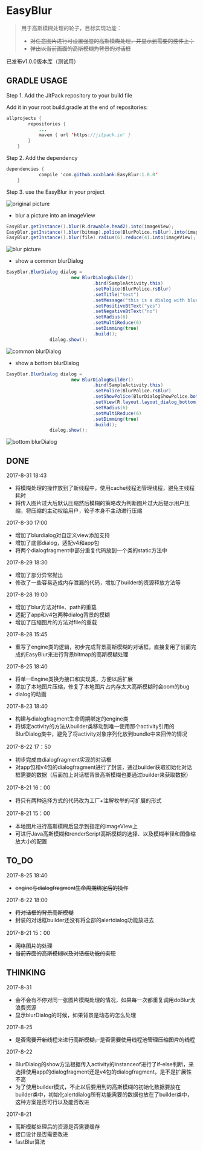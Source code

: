 # EasyBlur

> 用于高斯模糊处理的轮子，目标实现功能：
> - ~~对任意图片进行可设置强度的高斯模糊处理，并显示到需要的控件上；~~
> - ~~弹出以当前画面的高斯模糊为背景的对话框~~

已发布v1.0.0版本库（测试用）
## GRADLE USAGE
Step 1. Add the JitPack repository to your build file

Add it in your root build.gradle at the end of repositories:
```java
allprojects {
		repositories {
			...
			maven { url 'https://jitpack.io' }
		}
	}
```

Step 2. Add the dependency

```java
dependencies {
	        compile 'com.github.xxxblank:EasyBlur:1.0.0'
	}
```

Step 3. use the EasyBlur in your project

![original picture](http://ww1.sinaimg.cn/mw690/006aoiFpgy1fj2qfyv242j30u01cb47t.jpg)

- blur a picture into an imageView
```java
EasyBlur.getInstance().blur(R.drawable.head2).into(imageView);
EasyBlur.getInstance().blur(bitmap).police(BlurPolice.rsBlur).into(imageView);
EasyBlur.getInstance().blur(file).radius(6).reduce(4).into(imageView);
```

![blur picture](http://ww1.sinaimg.cn/mw690/006aoiFpgy1fj2qgsm297j30u01c37ar.jpg)

- show a common blurDialog
```java
EasyBlur.BlurDialog dialog =
                        new BlurDialogBuilder()
                                .bind(SampleActivity.this)
                                .setPolice(BlurPolice.rsBlur)
                                .setTitle("test")
                                .setMessage("this is a dialog with blur background")
                                .setPositiveBtText("yes")
                                .setNegativeBtText("no")
                                .setRadius(6)
                                .setMultiReduce(6)
                                .setDimming(true)
                                .build();
                dialog.show();
```

![common blurDialog](http://ww1.sinaimg.cn/mw690/006aoiFpgy1fj2qh13xl2j30u01bxafx.jpg)

- show a bottom blurDialog
```java
EasyBlur.BlurDialog dialog =
                        new BlurDialogBuilder()
                                .bind(SampleActivity.this)
                                .setPolice(BlurPolice.rsBlur)
                                .setShowPolice(BlurDialogShowPolice.bottom)
                                .setView(R.layout.layout_dialog_bottom)
                                .setRadius(6)
                                .setMultiReduce(6)
                                .setDimming(true)
                                .build();
                dialog.show();
```

![bottom blurDialog](http://ww1.sinaimg.cn/mw690/006aoiFpgy1fj2qhbcin3j30u01cg7aa.jpg)

## DONE
2017-8-31 18:43
- 将模糊处理的操作放到了新线程中，使用cache线程池管理线程，避免主线程耗时
- 将传入图片过大后默认压缩然后模糊的策略改为判断图片过大后提示用户压缩，将压缩的主动权给用户，轮子本身不主动进行压缩

2017-8-30 17:00
- 增加了blurdialog对自定义view添加支持
- 增加了底部dialog，适配v4和app包
- 将两个dialogfragment中部分重复代码放到一个类的static方法中

2017-8-29 18:30
- 增加了部分异常抛出
- 修改了一些容易造成内存泄漏的代码，增加了builder的资源释放方法等

2017-8-28 19:00
- 增加了blur方法对file、path的重载
- 适配了app和v4包两种dialog背景的模糊
- 增加了压缩图片的方法对file的重载

2017-8-28 15:45
- 重写了engine类的逻辑，初步完成背景高斯模糊的对话框，直接复用了前面完成的EasyBlur来进行背景bitmap的高斯模糊处理

2017-8-25 18:40
- 将单一Engine类换为接口和实现类，方便以后扩展
- 添加了本地图片压缩，修复了本地图片占内存太大高斯模糊时会oom的bug
- dialog的动画

2017-8-23 18:40
- 构建与dialogfragment生命周期绑定的engine类
- 将绑定activity的方法从builder类移动到唯一使用那个activity引用的BlurDialog类中，避免了将activity对象序列化放到bundle中来回传的情况

2017-8-22 17：50
- 初步完成由dialogfragment实现的对话框
- 对app包和v4包的dialogfragment进行了封装，通过builder获取初始化对话框需要的数据（后面加上对话框背景高斯模糊也要通过builder来获取数据）

2017-8-21 16：00
- 将只有两种选择方式的代码改为工厂+注解枚举的可扩展的形式

2017-8-21 15：00
- 本地图片进行高斯模糊后显示到指定的imageView上
- 可进行Java高斯模糊和renderScript高斯模糊的选择、以及模糊半径和图像缩放大小的配置

## TO_DO
2017-8-25 18:40
- ~~engine与dialogfragment生命周期绑定后的操作~~

2017-8-22 18:00
- ~~将对话框的背景高斯模糊~~
- 封装的对话框builder还没有将全部的alertdialog功能放进去

2017-8-21 15：00
- ~~网络图片的处理~~
- ~~当前界面的高斯模糊以及对话框功能的实现~~

## THINKING
2017-8-31
- 会不会有不停对同一张图片模糊处理的情况，如果每一次都重复调用doBlur太浪费资源
- 显示blurDialog的时候，如果背景是动态的怎么处理

2017-8-25
- ~~是否需要开新线程来进行高斯模糊，是否需要使用线程池管理压缩图片的线程~~

2017-8-22
- BlurDialog的show方法根据传入activity的instanceof进行了if-else判断，来选择使用app的dialogfragment还是v4包的dialogfragment，是不是扩展性不高
- 为了使用builder模式，不止以后要用到的高斯模糊的初始化数据要放在builder类中，初始化alertdialog所有功能需要的数据也放在了builder类中，这种方案是否可行以及能否改进

2017-8-21
- 高斯模糊处理后的资源是否需要缓存
- 接口设计是否需要改进
- fastBlur算法
